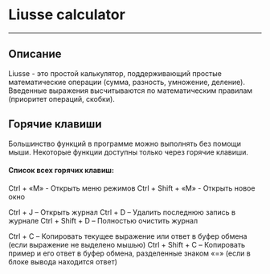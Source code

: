 # Liusse calculator #
----
## Описание ##

Liusse - это простой калькулятор, поддерживающий простые математические операции (сумма, разность, умножение, деление). Введенные выражения высчитываются по математическим правилам (приоритет операций, скобки).



## Горячие клавиши ##

Большинство функций в программе можно выполнять без помощи мыши. Некоторые функции доступны только через горячие клавиши.

#### Список всех горячих клавиш: ####
Ctrl + «M» - Открыть меню режимов 
Ctrl + Shift + «M» - Открыть новое окно

Ctrl + J – Открыть журнал 
Ctrl + D – Удалить последнюю запись в журнале 
Ctrl + Shift + D – Полностью очистить журнал

Ctrl + C – Копировать текущее выражение или ответ в буфер обмена (если выражение не выделено мышью) 
Ctrl + Shift + C – Копировать пример и его ответ в буфер обмена, разделенные знаком «=» (если в блоке вывода находится ответ)
